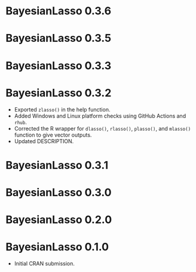 # BayesianLasso 0.3.6

# BayesianLasso 0.3.5

# BayesianLasso 0.3.3

# BayesianLasso 0.3.2

- Exported `zlasso()` in the help function.
- Added Windows and Linux platform checks using GitHub Actions and `rhub`.
- Corrected the R wrapper for `dlasso()`, `rlasso()`, `plasso()`, and `mlasso()` function to give vector outputs.
- Updated DESCRIPTION.

# BayesianLasso 0.3.1

# BayesianLasso 0.3.0

# BayesianLasso 0.2.0

# BayesianLasso 0.1.0

* Initial CRAN submission.
